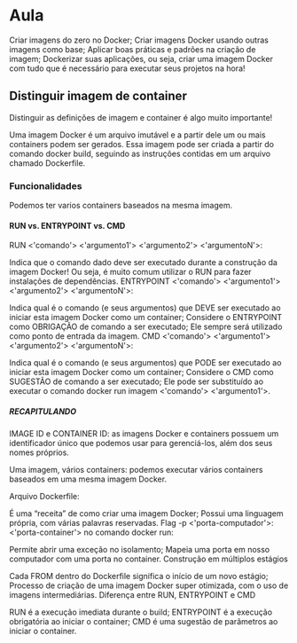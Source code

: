 # Aula

Criar imagens do zero no Docker;
Criar imagens Docker usando outras imagens como base;
Aplicar boas práticas e padrões na criação de imagem;
Dockerizar suas aplicações, ou seja, criar uma imagem Docker com tudo que é necessário para executar seus projetos na hora!

## Distinguir imagem de container

Distinguir as definições de imagem e container é algo muito importante!

Uma imagem Docker é um arquivo imutável e a partir dele um ou mais containers podem ser gerados. Essa imagem pode ser criada a partir do comando docker build, seguindo as instruções contidas em um arquivo chamado Dockerfile.

### Funcionalidades

Podemos ter varios containers baseados na mesma imagem.

#### RUN vs. ENTRYPOINT vs. CMD

RUN <'comando'> <'argumento1'> <'argumento2'> <'argumentoN'>:

Indica que o comando dado deve ser executado durante a construção da imagem Docker!
Ou seja, é muito comum utilizar o RUN para fazer instalações de dependências.
ENTRYPOINT <'comando'> <'argumento1'> <'argumento2'> <'argumentoN'>:

Indica qual é o comando (e seus argumentos) que DEVE ser executado ao iniciar esta imagem Docker como um container;
Considere o ENTRYPOINT como OBRIGAÇÃO de comando a ser executado;
Ele sempre será utilizado como ponto de entrada da imagem.
CMD <'comando'> <'argumento1'> <'argumento2'> <'argumentoN'>:

Indica qual é o comando (e seus argumentos) que PODE ser executado ao iniciar esta imagem Docker como um container;
Considere o CMD como SUGESTÃO de comando a ser executado;
Ele pode ser substituído ao executar o comando docker run imagem <'comando'> <'argumento1'>.

##### RECAPITULANDO

IMAGE ID e CONTAINER ID: as imagens Docker e containers possuem um identificador único que podemos usar para gerenciá-los, além dos seus nomes próprios.

Uma imagem, vários containers: podemos executar vários containers baseados em uma mesma imagem Docker.

Arquivo Dockerfile:

É uma “receita” de como criar uma imagem Docker;
Possui uma linguagem própria, com várias palavras reservadas.
Flag -p <'porta-computador'>:<'porta-container'> no comando docker run:

Permite abrir uma exceção no isolamento;
Mapeia uma porta em nosso computador com uma porta no container.
Construção em múltiplos estágios

Cada FROM dentro do Dockerfile significa o início de um novo estágio;
Processo de criação de uma imagem Docker super otimizada, com o uso de imagens intermediárias.
Diferença entre RUN, ENTRYPOINT e CMD

RUN é a execução imediata durante o build;
ENTRYPOINT é a execução obrigatória ao iniciar o container;
CMD é uma sugestão de parâmetros ao iniciar o container.

